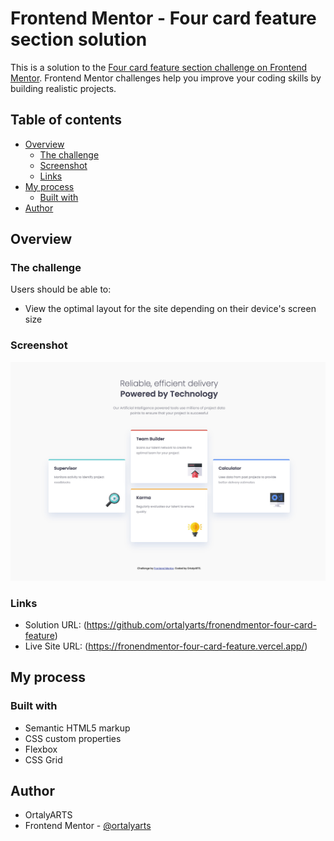 # Frontend Mentor - Four card feature section solution

This is a solution to the [Four card feature section challenge on Frontend Mentor](https://www.frontendmentor.io/challenges/four-card-feature-section-weK1eFYK). Frontend Mentor challenges help you improve your coding skills by building realistic projects. 

## Table of contents

- [Overview](#overview)
  - [The challenge](#the-challenge)
  - [Screenshot](#screenshot)
  - [Links](#links)
- [My process](#my-process)
  - [Built with](#built-with)
- [Author](#author)


## Overview

### The challenge

Users should be able to:

- View the optimal layout for the site depending on their device's screen size

### Screenshot

![](images/screenshot.jpg)

### Links

- Solution URL: (https://github.com/ortalyarts/fronendmentor-four-card-feature)
- Live Site URL: (https://fronendmentor-four-card-feature.vercel.app/)
## My process

### Built with

- Semantic HTML5 markup
- CSS custom properties
- Flexbox
- CSS Grid


## Author

- OrtalyARTS
- Frontend Mentor - [@ortalyarts](https://www.frontendmentor.io/profile/ortalyarts)


